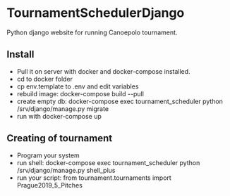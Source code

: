 # TournamentSchedulerDjango

Python django website for running Canoepolo tournament.

## Install

* Pull it on server with docker and docker-compose installed.
* cd to docker folder
* cp env.template to .env and edit variables
* rebuild image: docker-compose build --pull
* create empty db: docker-compose exec tournament_scheduler python /srv/django/manage.py migrate
* run with docker-compose up

## Creating of tournament
* Program your system
* run shell: docker-compose exec tournament_scheduler python /srv/django/manage.py shell_plus
* run your script: from tournament.tournaments import Prague2019_5_Pitches
